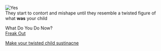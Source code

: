 ![Yes](https://i.ytimg.com/vi/krUKQSqM3QA/hqdefault.jpg)  
They start to contort and mishape until they resemble a twisted figure of what **was** your child  

What Do You Do Now?  
[Freak Out](freak_out.md)  

[Make your twisted child sustinacne](make_them_food.md)